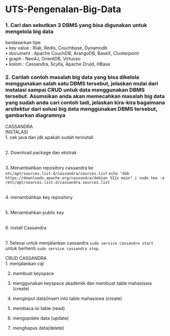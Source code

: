 # UTS-Pengenalan-Big-Data

<h3>1. Cari dan sebutkan 3 DBMS yang bisa digunakan untuk mengelola big data</h3>
berdasarkan tipe <br>
    • key value : Riak, Redis, Couchbase, Dynamodb <br>
    • document : Apache CouchDB, ArangoDB, BaseX, Clusterpoint <br>
    • graph : Neo4J, OrientDB, Virtuoso <br>
    • kolom : Cassandra, Scylla, Apache Druid, HBase<br>
    
<div>
   <h3>2. Carilah contoh masalah big data yang bisa dikelola menggunakan salah satu DBMS tersebut, jelaskan mulai dari instalasi sampai CRUD untuk data menggunakan DBMS tersebut. Asumsikan anda akan memecahkan masalah big data yang sudah anda cari contoh tadi, jelaskan kira-kira bagaimana arsitektur dari solusi big data menggunakan DBMS tersebut, gambarkan diagramnya</h3> 
CASSANDRA <br>
INSTALASI<br>
1. cek java dan jdk apakah sudah terinstall<br>

<br>2. Download package dan ekstrak

<br>3.  Menambahkan repository cassandra ke `etc/apt/sources.list.d/cassandra/sources.list`
`echo "deb https://downloads.apache.org/cassandra/debian 311x main" | sudo tee -a /etc/apt/sources.list.d/cassandra.sources.list`

<br>4. menambahkan key repository

<br>5. Menambahkan public key

<br>6. Install Cassandra

<br>7.  Selesai
 untuk menjalankan cassandra `sudo service cassandra start` untuk berhenti `sudo service cassandra stop`. 

 
</div>


<div> 
CRUD CASSANDRA<br>
1. menjalankan cql

2. membuat keyspace











3. menggunakan keyspace akademik dan membuat table mahasiswa (create)









4. menginput data/insert into table mahasiswa (create)

5. membaca isi table (read)

6. mengupdate data (update)








7. menghapus data(delete)


</div>

